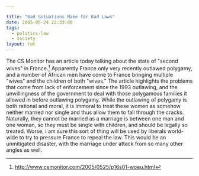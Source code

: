 ```yaml
---

title: "Bad Situations Make for Bad Laws"
date: 2005-05-24 22:33:00
tags:
  - politics-law
  - society
layout: rut
---
```


The CS Monitor has an article today talking about the state
of "second wives" in France.[^1] Apparently France only very
recently outlawed polygamy, and a number of African men have
come to France bringing multiple "wives" and the children of both
"wives."  The article highlights the problems that come from lack
of enforcement since the 1993 outlawing, and the unwillingness of
the government to deal with those polygamous families it allowed in
before outlawing polygamy.  While the outlawing of polygamy is both
rational and moral, it is immoral to treat these women as somehow
neither married nor single and thus allow them to fall through the
cracks.  Naturally, they cannot be married as a marriage is between
one man and one woman, so they must be single with children, and
should be legally so treated.  Worse, I am sure this sort of thing
will be used by liberals world-wide to try to pressure France to
repeal the law.  This would be an unmitigated disaster, with the
marriage under attack from so many other angles as well.

[^1]: <http://www.csmonitor.com/2005/0525/p16s01-woeu.html>

